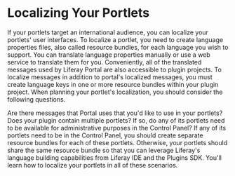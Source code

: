 # Localizing Your Portlets [](id=localization-lp-6-2-develop-tutorial)

If your portlets target an international audience, you can localize your
portlets' user interfaces. To localize a portlet, you need to create language
properties files, also called resource bundles, for each language you wish to
support. You can translate language properties manually or use a web service to
translate them for you. Conveniently, all of the translated messages used by
Liferay Portal are also accessible to plugin projects. To localize messages in
addition to portal's localized messages, you must create language keys in one or
more resource bundles within your plugin project. When planning your portlet's
localization, you should consider the following questions.

Are there messages that Portal uses that you'd like to use in your portlets?
Does your plugin contain multiple portlets? If so, do any of its portlets need
to be available for administrative purposes in the Control Panel? If any of its
portlets need to be in the Control Panel, you should create separate resource
bundles for each of these portlets. Otherwise, your portlets should share the
same resource bundle so that you can leverage Liferay's language building
capabilities from Liferay IDE and the Plugins SDK. You'll learn how to
localize your portlets in all of these scenarios.

